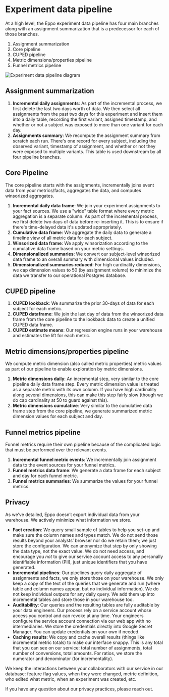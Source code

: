 # Experiment data pipeline

At a high level, the Eppo experiment data pipeline has four main branches along with an assignment summarization that is a predecessor for each of those branches.

1. Assignment summarization
2. Core pipeline
3. CUPED pipeline
4. Metric dimensions/properties pipeline
5. Funnel metrics pipeline

![Experiment data pipeline diagram](/img/experiments/data-pipeline/experiment_pipeline_visualization.png)

## Assignment summarization

1. **Incremental daily assignments**: As part of the incremental process, we first delete the last two days worth of data. We then select all assignments from the past two days for this experiment and insert them into a daily table, recording the first variant, assigned timestamp, and whether or not a subject was exposed to more than one variant for each day.
2. **Assignments summary**: We recompute the assignment summary from scratch each run. There's one record for every subject, including the observed variant, timestamp of assignment, and whether or not they were exposed to multiple variants. This table is used downstream by all four pipeline branches.

## Core Pipeline

The core pipeline starts with the assignments, incrementally joins event data from your metrics/facts, aggregates the data, and computes winsorized aggregates.

1. **Incremental daily data frame**: We join your experiment assignments to your fact sources. We use a "wide" table format where every metric aggregation is a separate column. As part of the incremental process, we first delete two days of data before re-inserting it. This is to ensure if there's time-delayed data it's updated appropriately.
2. **Cumulative data frame**: We aggregate the daily data to generate a timeline view of all metric data for each subject.
3. **Winsorized data frame**: We apply winsorization according to the cumulative data frame based on your metric settings.
4. **Dimensionalized summaries**: We convert our subject-level winsorized data frame to an overall summary with dimensional values included.
5. **Dimensionalized summaries reduced**: For high cardinality dimensions, we cap dimension values to 50 (by assignment volume) to minimize the data we transfer to our operational Postgres database.

## CUPED pipeline

1. **CUPED lookback**: We summarize the prior 30-days of data for each subject for each metric.
2. **CUPED dataframe**: We join the last day of data from the winsorized data frame from the core pipeline to the lookback data to create a unified CUPED data frame.
3. **CUPED estimate means**: Our regression engine runs in your warehouse and estimates the lift for each metric.

## Metric dimensions/properties pipeline

We compute metric dimension (also called metric properties) metric values as part of our pipeline to enable exploration by metric dimensions.

1. **Metric dimensions daily**: An incremental step, very similar to the core pipeline daily data frame step. Every metric dimension value is treated as a separate metric with its own column. If you have high cardinality along several dimensions, this can make this step fairly slow (though we do cap cardinality at 50 to guard against this).
2. **Metric dimensions cumulative**: Very similar to the cumulative data frame step from the core pipeline, we generate summarized metric dimension values for each subject and day.

## Funnel metrics pipeline

Funnel metrics require their own pipeline because of the complicated logic that must be performed over the relevant events.

1. **Incremental funnel metric events**: We incrementally join assignment data to the event sources for your funnel metrics.
2. **Funnel metrics data frame**: We generate a data frame for each subject and day for each funnel metric.
3. **Funnel metrics summaries**: We summarize the values for your funnel metrics.

## Privacy

As we’ve detailed, Eppo doesn’t export individual data from your warehouse. We actively minimize what information we store.

* **Fact creation**: We query small sample of tables to help you set-up and make sure the column names and types match. We do not send those results beyond your analysts’ browser nor do we retain them; we just store the configuration. We can anonymize that step by only showing the data type, not the exact value. We do not need access, and encourage you *not* to give our service account access to any personally identifiable information (PII), just unique identifiers that you have generated.
* **Incremental pipelines**: Our pipelines query daily aggregate of assignments and facts, we only store those on your warehouse. We only keep a copy of the text of the queries that we generate and run (where table and column names appear, but no individual information). We do not keep individual outputs for any daily query. We add them up into incremental tables and store those in your warehouse too.
* **Auditability**: Our queries and the resulting tables are fully auditable by your data engineers. Our process rely on a service account whose access you control and can revoke at any time. Your engineers configure the service account connection via our web app with no intermediaries. We store the credentials directly into Google Secret Manager. You can update credentials on your own if needed.
* **Caching results**: We copy and cache overall results (things like incremental metric totals) to make our interface snappy. This is any total that you can see on our service: total number of assignments, total number of conversions, total amounts. For ratios, we store the numerator and denominator (for incrementality).

We keep the interactions between your collaborators with our service in our database: feature flag values, when they were changed, metric definition, who edited what metric, when an experiment was created, etc.

If you have any question about our privacy practices, please reach out.
